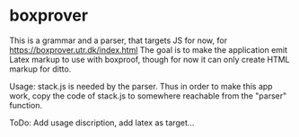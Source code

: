# boxprover
This is a grammar and a parser, that targets JS for now, for https://boxprover.utr.dk/index.html
The goal is to make the application emit Latex markup to use with boxproof, though for now it can only create HTML markup for ditto.

Usage:
stack.js is needed by the parser. Thus in order to make this app work, copy the code of stack.js to somewhere reachable from the "parser" function.

ToDo:
Add usage discription, add latex as target...
